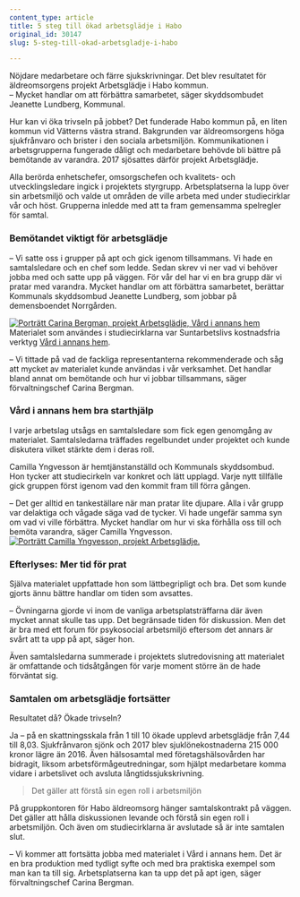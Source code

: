 ```yaml
---
content_type: article
title: 5 steg till ökad arbetsglädje i Habo
original_id: 30147
slug: 5-steg-till-okad-arbetsgladje-i-habo

---
```


Nöjdare medarbetare och färre sjukskrivningar. Det blev resultatet för äldreomsorgens projekt Arbetsglädje i Habo kommun.  
– Mycket handlar om att förbättra samarbetet, säger skyddsombudet Jeanette Lundberg, Kommunal.

Hur kan vi öka trivseln på jobbet? Det funderade Habo kommun på, en liten kommun vid Vätterns västra strand. Bakgrunden var äldreomsorgens höga sjukfrånvaro och brister i den sociala arbetsmiljön. Kommunikationen i arbetsgrupperna fungerade dåligt och medarbetare behövde bli bättre på bemötande av varandra. 2017 sjösattes därför projekt Arbetsglädje.

Alla berörda enhetschefer, omsorgschefen och kvalitets- och utvecklingsledare ingick i projektets styrgrupp. Arbetsplatserna la lupp över sin arbetsmiljö och valde ut områden de ville arbeta med under studiecirklar vår och höst. Grupperna inledde med att ta fram gemensamma spelregler för samtal.

### Bemötandet viktigt för arbetsglädje

– Vi satte oss i grupper på apt och gick igenom tillsammans. Vi hade en samtalsledare och en chef som ledde. Sedan skrev vi ner vad vi behöver jobba med och satte upp på väggen. För vår del har vi en bra grupp där vi pratar med varandra. Mycket handlar om att förbättra samarbetet, berättar Kommunals skyddsombud Jeanette Lundberg, som jobbar på demensboendet Norrgården.

[![Porträtt Carina Bergman, projekt Arbetsglädje, Vård i annans hem](https://www.suntarbetsliv.se/wp-content/uploads/2018/02/200x220-carina-bergman-225x300.jpg)](https://www.suntarbetsliv.se/wp-content/uploads/2018/02/200x220-carina-bergman.jpg)Materialet som användes i studiecirklarna var Suntarbetslivs kostnadsfria verktyg [Vård i annans hem](https://www.suntarbetsliv.se/verktyg/vard-i-annans-hem/).

– Vi tittade på vad de fackliga representanterna rekommenderade och såg att mycket av materialet kunde användas i vår verksamhet. Det handlar bland annat om bemötande och hur vi jobbar tillsammans, säger förvaltningschef Carina Bergman.

### Vård i annans hem bra starthjälp

I varje arbetslag utsågs en samtalsledare som fick egen genomgång av materialet. Samtalsledarna träffades regelbundet under projektet och kunde diskutera vilket stärkte dem i deras roll.

Camilla Yngvesson är hemtjänstanställd och Kommunals skyddsombud. Hon tycker att studiecirkeln var konkret och lätt upplagd. Varje nytt tillfälle gick gruppen först igenom vad den kommit fram till förra gången.

– Det ger alltid en tankeställare när man pratar lite djupare. Alla i vår grupp var delaktiga och vågade säga vad de tycker. Vi hade ungefär samma syn om vad vi ville förbättra. Mycket handlar om hur vi ska förhålla oss till och bemöta varandra, säger Camilla Yngvesson.[![Porträtt Camilla Yngvesson, projekt Arbetsglädje.](https://www.suntarbetsliv.se/wp-content/uploads/2018/02/200x220-camilla-yngvesson.jpg)](https://www.suntarbetsliv.se/wp-content/uploads/2018/02/200x220-camilla-yngvesson.jpg)

### Efterlyses: Mer tid för prat

Själva materialet uppfattade hon som lättbegripligt och bra. Det som kunde gjorts ännu bättre handlar om tiden som avsattes.

– Övningarna gjorde vi inom de vanliga arbetsplatsträffarna där även mycket annat skulle tas upp. Det begränsade tiden för diskussion. Men det är bra med ett forum för psykosocial arbetsmiljö eftersom det annars är svårt att ta upp på apt, säger hon.

Även samtalsledarna summerade i projektets slutredovisning att materialet är omfattande och tidsåtgången för varje moment större än de hade förväntat sig.

### Samtalen om arbetsglädje fortsätter

Resultatet då? Ökade trivseln?

Ja – på en skattningsskala från 1 till 10 ökade upplevd arbetsglädje från 7,44 till 8,03. Sjukfrånvaron sjönk och 2017 blev sjuklönekostnaderna 215 000 kronor lägre än 2016. Även hälsosamtal med företagshälsovården har bidragit, liksom arbetsförmågeutredningar, som hjälpt medarbetare komma vidare i arbetslivet och avsluta långtidssjukskrivning.

> Det gäller att förstå sin egen roll i arbetsmiljön

På gruppkontoren för Habo äldreomsorg hänger samtalskontrakt på väggen. Det gäller att hålla diskussionen levande och förstå sin egen roll i arbetsmiljön. Och även om studiecirklarna är avslutade så är inte samtalen slut.

– Vi kommer att fortsätta jobba med materialet i Vård i annans hem. Det är en bra produktion med tydligt syfte och med bra praktiska exempel som man kan ta till sig. Arbetsplatserna kan ta upp det på apt igen, säger förvaltningschef Carina Bergman.

